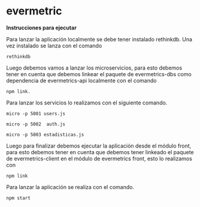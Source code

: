 # evermetric

**Instrucciones para ejecutar**

Para lanzar la aplicación localmente se debe tener instalado rethinkdb. Una vez instalado se lanza con el comando

```
rethinkdb

```

Luego debemos vamos a lanzar los microservicios, para esto debemos tener en cuenta que debemos linkear el paquete de evermetrics-dbs como dependencia de evermetrics-api localmente con el comando

```
npm link.

```
Para lanzar los servicios lo realizamos con el siguiente comando.

```
micro -p 5001 users.js

micro -p 5002  auth.js

micro -p 5003 estadisticas.js

```

Luego para finalizar debemos ejecutar la aplicación desde el módulo front, para esto debemos tener en cuenta que debemos tener linkeado el paquete de evermetrics-client en el módulo de evermetrics front, esto lo realizamos con

```
npm link

```

Para lanzar la aplicación se realiza con el comando.

```
npm start

```
